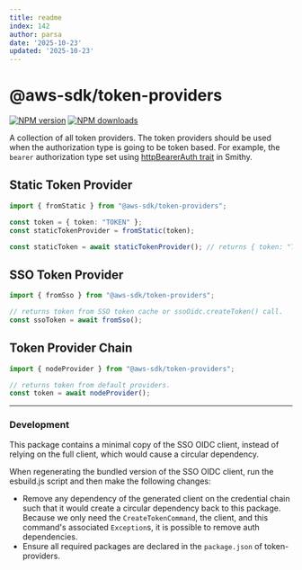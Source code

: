 ```yaml
---
title: readme
index: 142
author: parsa
date: '2025-10-23'
updated: '2025-10-23'
---
```

# @aws-sdk/token-providers

[![NPM version](https://img.shields.io/npm/v/@aws-sdk/token-providers/latest.svg)](https://www.npmjs.com/package/@aws-sdk/token-providers)
[![NPM downloads](https://img.shields.io/npm/dm/@aws-sdk/token-providers.svg)](https://www.npmjs.com/package/@aws-sdk/token-providers)

A collection of all token providers. The token providers should be used when the authorization
type is going to be token based. For example, the `bearer` authorization type set using
[httpBearerAuth trait][http-bearer-auth-trait] in Smithy.

## Static Token Provider

```ts
import { fromStatic } from "@aws-sdk/token-providers";

const token = { token: "TOKEN" };
const staticTokenProvider = fromStatic(token);

const staticToken = await staticTokenProvider(); // returns { token: "TOKEN" }
```

## SSO Token Provider

```ts
import { fromSso } from "@aws-sdk/token-providers";

// returns token from SSO token cache or ssoOidc.createToken() call.
const ssoToken = await fromSso();
```

## Token Provider Chain

```ts
import { nodeProvider } from "@aws-sdk/token-providers";

// returns token from default providers.
const token = await nodeProvider();
```

[http-bearer-auth-trait]: https://smithy.io/2.0/spec/authentication-traits.html#smithy-api-httpbearerauth-trait

---

### Development

This package contains a minimal copy of the SSO OIDC client, instead of relying on the full client, which
would cause a circular dependency.

When regenerating the bundled version of the SSO OIDC client, run the esbuild.js script and then make the following changes:

- Remove any dependency of the generated client on the credential chain such that it would create
  a circular dependency back to this package. Because we only need the `CreateTokenCommand`, the client, and this command's
  associated `Exception`s, it is possible to remove auth dependencies.
- Ensure all required packages are declared in the `package.json` of token-providers.
